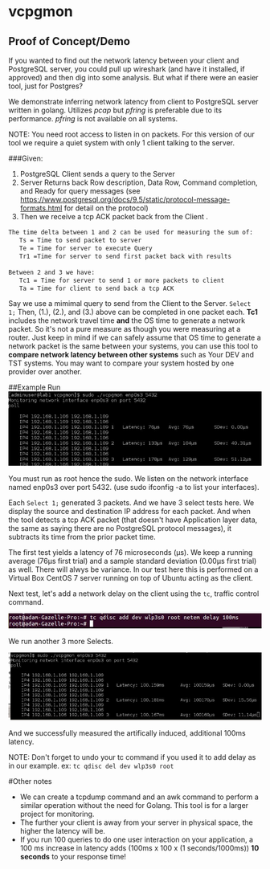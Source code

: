 # vcpgmon

## Proof of Concept/Demo
If you wanted to find out the network latency between your client and PostgreSQL server, you could pull up wireshark (and have it installed, if approved) and then dig into some analysis.  But what if there were an easier tool, just for Postgres?

We demonstrate inferring network latency from client to PostgreSQL server written in golang.  Utilizes *pcap*
but *pfring* is preferable due to its performance.  *pfring* is not available on all systems.

NOTE: You need root access to listen in on packets.  For this version of our tool we require a quiet system with only 1 client talking to the server.


###Given:
1. PostgreSQL Client sends a query to the Server
2. Server Returns back Row description, Data Row, Command completion, and
   Ready for query messages (see https://www.postgresql.org/docs/9.5/static/protocol-message-formats.html for detail on the     protocol)
3. Then we receive a tcp ACK packet back from the Client                                .
```
The time delta between 1 and 2 can be used for measuring the sum of:
   Ts = Time to send packet to server
   Te = Time for server to execute Query
   Tr1 =Time for server to send first packet back with results

Between 2 and 3 we have:
   Tc1 = Time for server to send 1 or more packets to client
   Ta = Time for client to send back a tcp ACK
```
Say we use a mimimal query to send from the Client to the Server.
`
    Select 1;
`
Then, (1.), (2.), and (3.) above can be completed in one packet each.  **Tc1** includes the network travel time **and** the OS time to generate a network packet.  So it's not a pure measure as though you were measuring at a router. Just keep in mind if we can safely assume that OS time to generate a network packet is the same between your systems, you can use this tool to **compare network latency between other systems**  such as Your DEV and TST systems.  You may want to compare your system hosted by one provider over another.  

##Example Run
![screencap](./run1.jpg)

You must run as root hence the sudo.  We listen on the network interface named enp0s3 over port 5432. (use sudo ifconfig -a to list your interfaces).   

Each `Select 1;` generated 3 packets.  And we have 3 select tests here.  We display the source and destination IP address for each packet.  And when the tool detects a  tcp ACK packet (that doesn't have Application layer data, the same as saying there are no PostgreSQL protocol messages), it subtracts its time from the prior packet time.

The first test yields a latency of 76 microseconds (µs).  We keep a running average (76µs first trial) and a sample standard deviation (0.00µs first trial) as well.  There will alwys be variance.  In our test here this is performed on a Virtual Box CentOS 7 server running on top of Ubuntu acting as the client.

Next test, let's add a network delay on the client using the `tc`, traffic control command.

![screencap2](./tc.jpg)

We run another 3 more Selects.

![screencap3](./run2.jpg)

And we successfully measured the artifically induced, additional 100ms latency.  

NOTE: Don't forget to undo your tc command if you used it to add delay as in our example.
ex: ```tc qdisc del dev wlp3s0 root```

#Other notes
* We can create a tcpdump command and an awk command to perform a similar operation without the need for Golang.  This tool is for a larger project for monitoring.
* The further your client is away from your server in physical space, the higher the latency will be.  
* If you run 100 queries to do one user interaction on your application, a 100 ms increase in latency adds (100ms x 100 x (1 seconds/1000ms)) **10 seconds** to your response time!

